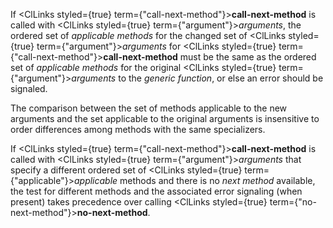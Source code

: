  



If <ClLinks styled={true} term={"call-next-method"}><b>call-next-method</b></ClLinks> is called with <ClLinks styled={true} term={"argument"}><i>arguments</i></ClLinks>, the ordered set of *applicable methods* for the changed set of <ClLinks styled={true} term={"argument"}><i>arguments</i></ClLinks> for <ClLinks styled={true} term={"call-next-method"}><b>call-next-method</b></ClLinks> must be the same as the ordered set of *applicable methods* for the original <ClLinks styled={true} term={"argument"}><i>arguments</i></ClLinks> to the *generic function*, or else an error should be signaled. 



The comparison between the set of methods applicable to the new arguments and the set applicable to the original arguments is insensitive to order differences among methods with the same specializers. 



If <ClLinks styled={true} term={"call-next-method"}><b>call-next-method</b></ClLinks> is called with <ClLinks styled={true} term={"argument"}><i>arguments</i></ClLinks> that specify a different ordered set of <ClLinks styled={true} term={"applicable"}><i>applicable</i></ClLinks> methods and there is no *next method* available, the test for different methods and the associated error signaling (when present) takes precedence over calling <ClLinks styled={true} term={"no-next-method"}><b>no-next-method</b></ClLinks>.  







